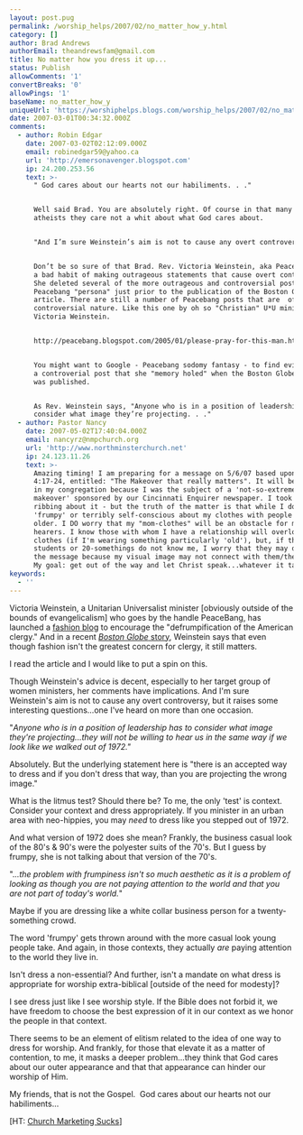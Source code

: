 ```yaml
---
layout: post.pug
permalink: /worship_helps/2007/02/no_matter_how_y.html 
category: []
author: Brad Andrews
authorEmail: theandrewsfam@gmail.com
title: No matter how you dress it up...
status: Publish
allowComments: '1'
convertBreaks: '0'
allowPings: '1'
baseName: no_matter_how_y
uniqueUrl: 'https://worshiphelps.blogs.com/worship_helps/2007/02/no_matter_how_y.html '
date: 2007-03-01T00:34:32.000Z
comments:
  - author: Robin Edgar
    date: 2007-03-02T02:12:09.000Z
    email: robinedgar59@yahoo.ca
    url: 'http://emersonavenger.blogspot.com'
    ip: 24.200.253.56
    text: >-
      " God cares about our hearts not our habiliments. . ."


      Well said Brad. You are absolutely right. Of course in that many U*Us are
      atheists they care not a whit about what God cares about.  


      "And I’m sure Weinstein’s aim is not to cause any overt controversy. . ." 


      Don’t be so sure of that Brad. Rev. Victoria Weinstein, aka Peacebang, has
      a bad habit of making outrageous statements that cause overt controversy.
      She deleted several of the more outrageous and controversial posts of her
      Peacebang "persona" just prior to the publication of the Boston Globe
      article. There are still a number of Peacebang posts that are  of a
      controversial nature. Like this one by oh so "Christian" U*U minister Rev.
      Victoria Weinstein. 


      http://peacebang.blogspot.com/2005/01/please-pray-for-this-man.html


      You might want to Google - Peacebang sodomy fantasy - to find evidence of
      a controverial post that she "memory holed" when the Boston Globe article
      was published. 


      As Rev. Weinstein says, "Anyone who is in a position of leadership has to
      consider what image they’re projecting. . ."
  - author: Pastor Nancy
    date: 2007-05-02T17:40:04.000Z
    email: nancyrz@nmpchurch.org
    url: 'http://www.northminsterchurch.net'
    ip: 24.123.11.26
    text: >-
      Amazing timing! I am preparing for a message on 5/6/07 based upon Eph.
      4:17-24, entitled: "The Makeover that really matters". It will be ironic
      in my congregation because I was the subject of a 'not-so-extreme
      makeover' sponsored by our Cincinnati Enquirer newspaper. I took lots of
      ribbing about it - but the truth of the matter is that while I do not feel
      'frumpy' or terribly self-conscious about my clothes with people my age or
      older. I DO worry that my "mom-clothes" will be an obstacle for my younger
      hearers. I know those with whom I have a relationship will overlook my
      clothes (if I'm wearing something particularly 'old'), but, if the
      students or 20-somethings do not know me, I worry that they may disregard
      the message because my visual image may not connect with them/their world.
      My goal: get out of the way and let Christ speak...whatever it takes -
keywords:
  - ''
---
```

Victoria Weinstein, a Unitarian Universalist minister \[obviously outside of the bounds of evangelicalism\] who goes by the handle PeaceBang, has launched a [fashion blog](http://beautytipsforministers.blogspot.com/) to encourage the "defrumpification of the American clergy." And in a recent [_Boston Globe_ story](http://www.boston.com/news/local/articles/2007/02/18/preaching_fashion/), Weinstein says that even though fashion isn't the greatest concern for clergy, it still matters.

I read the article and I would like to put a spin on this.

Though Weinstein's advice is decent, especially to her target group of women ministers, her comments have implications. And I'm sure Weinstein's aim is not to cause any overt controversy, but it raises some interesting questions...one I've heard on more than one occasion.

"_Anyone who is in a position of leadership has to consider what image they're projecting...they will not be willing to hear us in the same way if we look like we walked out of 1972."_

Absolutely. But the underlying statement here is "there is an accepted way to dress and if you don't dress that way, than you are projecting the wrong image."

What is the litmus test? Should there be? To me, the only 'test' is context. Consider your context and dress appropriately. If you minister in an urban area with neo-hippies, you may _need_ to dress like you stepped out of 1972.

And what version of 1972 does she mean? Frankly, the business casual look of the 80's & 90's were the polyester suits of the 70's. But I guess by frumpy, she is not talking about that version of the 70's.

"._..the problem with frumpiness isn't so much aesthetic as it is a problem of looking as though you are not paying attention to the world and that you are not part of today's world._"

Maybe if you are dressing like a white collar business person for a twenty-something crowd.

The word 'frumpy' gets thrown around with the more casual look young people take. And again, in those contexts, they actually _are_ paying attention to the world they live in.

Isn't dress a non-essential? And further, isn't a mandate on what dress is appropriate for worship extra-biblical \[outside of the need for modesty\]?

I see dress just like I see worship style. If the Bible does not forbid it, we have freedom to choose the best expression of it in our context as we honor the people in that context.

There seems to be an element of elitism related to the idea of one way to dress for worship. And frankly, for those that elevate it as a matter of contention, to me, it masks a deeper problem...they think that God cares about our outer appearance and that that appearance can hinder our worship of Him.

My friends, that is not the Gospel.  God cares about our hearts not our habiliments...

\[HT: [Church Marketing Sucks](http://www.churchmarketingsucks.com/)\]